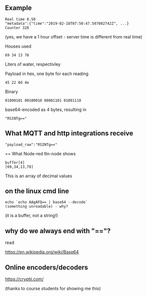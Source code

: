 ## Example

```
Real time 8.50
"metadata":{"time":"2019-02-18T07:50:47.507802742Z", ...}
Counter 328
```

(yes, we have a 1 hour offset - server time is different from real time)

Houses used

```
69 34 13 78
```

Liters of water, respectivley

Payload in hex, one byte for each reading

```
45 22 0d 4e
```

Binary

```
01000101 00100010 00001101 01001110
```
base64-encoded as 4 bytes, resulting in
```
"RSINTg=="
```


## What MQTT and http integrations receive
```
"payload_raw":"RSINTg=="
```


== What Node-red ttn-node shows
```
buffer[4]
[69,34,13,78]
```

This is an array of decimal values


## on the linux cmd line
```
echo `echo AAgAFQ== | base64 --decode`
(something unreadable) - why?
```

(it is a buffer, not a string!)


## why do we always end with "=="?

read

https://en.wikipedia.org/wiki/Base64

## Online encoders/decoders

https://cryptii.com/

(thanks to course students for showing me this)



